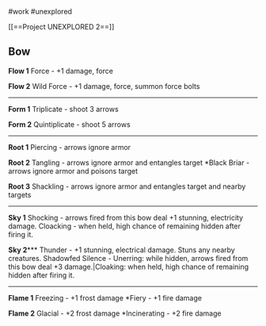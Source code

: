 #work 
#unexplored 

[[==Project UNEXPLORED 2==]]



**Bow**
--
**Flow 1**
Force - +1 damage, force

**Flow 2**
Wild Force - +1 damage, force, summon force bolts

---

**Form 1**
Triplicate - shoot 3 arrows

**Form 2**
Quintiplicate - shoot 5 arrows

---


**Root 1**
Piercing - arrows ignore armor

**Root 2**
Tangling - arrows ignore armor and entangles target
*Black Briar - arrows ignore armor and poisons target

**Root 3**
Shackling - arrows ignore armor and entangles target and nearby targets

---

**Sky 1**
Shocking - arrows fired from this bow deal +1 stunning, electricity damage.
Cloacking - when held, high chance of remaining hidden after firing it.

**Sky 2*****
Thunder - +1 stunning, electrical damage. Stuns any nearby creatures.
Shadowfed Silence - 
	<emSky>Unerring</em>: while hidden, arrows fired from this bow deal +3 damage.|<emSky>Cloaking</em>: when held, high chance of remaining hidden after firing it.

---

**Flame 1**
Freezing - +1 frost damage
*Fiery - +1 fire damage

**Flame 2**
Glacial - +2 frost damage
*Incinerating - +2 fire damage